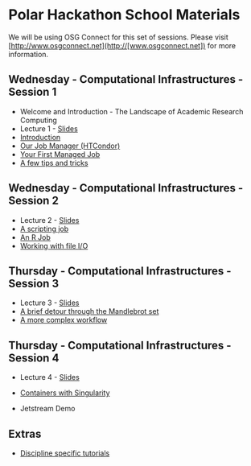 # Polar Hackathon School Materials

We will be using OSG Connect for this set of sessions. Please visit [http://www.osgconnect.net](http://[www.osgconnect.net]) for more information.


## Wednesday - Computational Infrastructures - Session 1

   * Welcome and Introduction - The Landscape of Academic Research Computing
   * Lecture 1 - [Slides](https://github.com/opensciencegrid/dosar/blob/master/docs/Materials/Lecture1-2017.pdf)
   * [Introduction](https://github.com/opensciencegrid/dosar/blob/master/docs/Materials/01-Introduction.md) 
   * [Our Job Manager (HTCondor)](https://github.com/opensciencegrid/dosar/blob/master/docs/Materials/02-OurJobManager.md)
   * [Your First Managed Job](https://github.com/opensciencegrid/dosar/blob/master/docs/Materials/03-FirstManagedJob.md)
   * [A few tips and tricks](https://github.com/opensciencegrid/dosar/blob/master/docs/Materials/04-TipsandTricks.md)
   
## Wednesday - Computational Infrastructures - Session 2

   * Lecture 2 - [Slides](https://github.com/opensciencegrid/dosar/blob/master/docs/Materials/Lecture2-2017.pdf)
   * [A scripting job](https://github.com/opensciencegrid/dosar/blob/master/docs/Materials/05-ScriptingJob.md)
   * [An R Job](https://github.com/opensciencegrid/dosar/blob/master/docs/Materials/06-RJob.md)
   * [Working with file I/O](https://github.com/opensciencegrid/dosar/blob/master/docs/Materials/07-WorkingwithFiles.md)
   
## Thursday - Computational Infrastructures - Session 3

   * Lecture 3 - [Slides](https://github.com/opensciencegrid/dosar/blob/master/docs/Materials/Lecture3-2017.pdf)
   * [A brief detour through the Mandlebrot set](https://github.com/opensciencegrid/dosar/blob/master/docs/Materials/08-Mandlebrot.md)
   * [A more complex workflow](https://github.com/opensciencegrid/dosar/blob/master/docs/Materials/10-ComplexDAG.md)
   
## Thursday - Computational Infrastructures - Session 4

   * Lecture 4 - [Slides](https://github.com/opensciencegrid/dosar/blob/master/docs/Materials/Lecture4-2017.pdf)

   * [Containers with Singularity](https://github.com/opensciencegrid/dosar/blob/master/docs/Materials/14-Containers.md)
   
   * Jetstream Demo

## Extras 
   * [Discipline specific tutorials](https://github.com/opensciencegrid/dosar/blob/master/docs/Materials/13-DisciplineTutorials.md)
